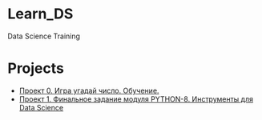 # Learn_DS
Data Science Training

# Projects
- [Проект 0. Игра угадай число. Обучение.](https://github.com/kochden/Learn_DS/tree/main/project_0)  
- [Проект 1. Финальное задание модуля PYTHON-8. Инструменты для Data Science](https://github.com/kochden/Learn_DS/tree/main/project_1)
